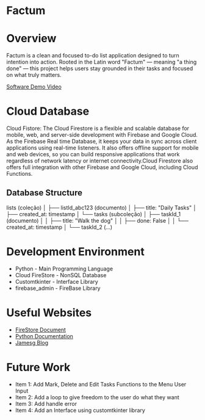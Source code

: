 # Factum

# Overview

Factum is a clean and focused to-do list application designed to turn intention into action. Rooted in the Latin word "Factum" — meaning "a thing done" — this project helps users stay grounded in their tasks and focused on what truly matters.

[Software Demo Video](https://youtu.be/7P2XoZsKlrI)

# Cloud Database

Cloud Fistore: The Cloud Firestore is a flexible and scalable database for mobile, web, and server-side development with Firebase and Google Cloud. As the Firebase Real time Database, it keeps your data in sync across client applications using real-time listeners. It also offers offline support for mobile and web devices, so you can build responsive applications that work regardless of network latency or internet connectivity.Cloud Firestore also offers full integration with other Firebase and Google Cloud, including Cloud Functions.

## Database Structure

lists (coleção)
│
├── listId_abc123 (documento)
│ ├── title: "Daily Tasks"
│ ├── created_at: timestamp
│ └── tasks (subcoleção)
│ ├── taskId_1 (documento)
│ │ ├── title: "Walk the dog"
│ │ ├── done: False
│ │ └── created_at: timestamp
│ └── taskId_2 (...)

# Development Environment

- Python - Main Programming Language
- Cloud FireStore - NonSQL Database
- Customtkinter - Interface Library
- firebase_admin - FireBase Library

# Useful Websites

- [FireStore Document](https://firebase.google.com/docs/firestore/query-data/get-data?hl=pt-br)
- [Python Documentation](https://docs.python.org/3/tutorial/errors.html)
- [Jamesg Blog](https://jamesg.blog/2024/08/19/nosql-database-python)

# Future Work

- Item 1: Add Mark, Delete and Edit Tasks Functions to the Menu User Input
- Item 2: Add a loop to give freedom to the user do what they want
- Item 3: Add handle error
- Item 4: Add an Interface using customtkinter library
